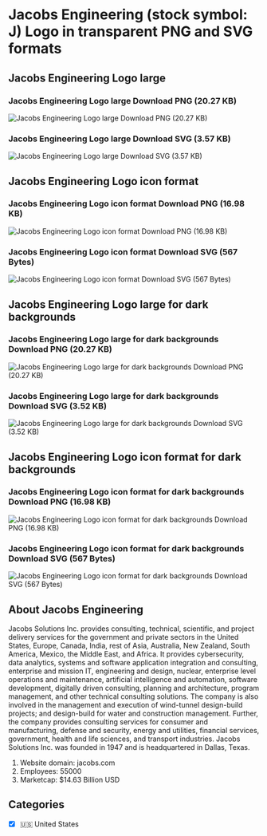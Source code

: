 # Jacobs Engineering (stock symbol: J) Logo in transparent PNG and SVG formats

## Jacobs Engineering Logo large

### Jacobs Engineering Logo large Download PNG (20.27 KB)

![Jacobs Engineering Logo large Download PNG (20.27 KB)](/img/orig/J_BIG-f45bbb29.png)

### Jacobs Engineering Logo large Download SVG (3.57 KB)

![Jacobs Engineering Logo large Download SVG (3.57 KB)](/img/orig/J_BIG-9ca69b78.svg)

## Jacobs Engineering Logo icon format

### Jacobs Engineering Logo icon format Download PNG (16.98 KB)

![Jacobs Engineering Logo icon format Download PNG (16.98 KB)](/img/orig/J-9176ac56.png)

### Jacobs Engineering Logo icon format Download SVG (567 Bytes)

![Jacobs Engineering Logo icon format Download SVG (567 Bytes)](/img/orig/J-d51048b2.svg)

## Jacobs Engineering Logo large for dark backgrounds

### Jacobs Engineering Logo large for dark backgrounds Download PNG (20.27 KB)

![Jacobs Engineering Logo large for dark backgrounds Download PNG (20.27 KB)](/img/orig/J_BIG.D-a1fc56cd.png)

### Jacobs Engineering Logo large for dark backgrounds Download SVG (3.52 KB)

![Jacobs Engineering Logo large for dark backgrounds Download SVG (3.52 KB)](/img/orig/J_BIG.D-b53c8775.svg)

## Jacobs Engineering Logo icon format for dark backgrounds

### Jacobs Engineering Logo icon format for dark backgrounds Download PNG (16.98 KB)

![Jacobs Engineering Logo icon format for dark backgrounds Download PNG (16.98 KB)](/img/orig/J.D-8d43a451.png)

### Jacobs Engineering Logo icon format for dark backgrounds Download SVG (567 Bytes)

![Jacobs Engineering Logo icon format for dark backgrounds Download SVG (567 Bytes)](/img/orig/J.D-1e633b8d.svg)

## About Jacobs Engineering

Jacobs Solutions Inc. provides consulting, technical, scientific, and project delivery services for the government and private sectors in the United States, Europe, Canada, India, rest of Asia, Australia, New Zealand, South America, Mexico, the Middle East, and Africa. It provides cybersecurity, data analytics, systems and software application integration and consulting, enterprise and mission IT, engineering and design, nuclear, enterprise level operations and maintenance, artificial intelligence and automation, software development, digitally driven consulting, planning and architecture, program management, and other technical consulting solutions. The company is also involved in the management and execution of wind-tunnel design-build projects; and design-build for water and construction management. Further, the company provides consulting services for consumer and manufacturing, defense and security, energy and utilities, financial services, government, health and life sciences, and transport industries. Jacobs Solutions Inc. was founded in 1947 and is headquartered in Dallas, Texas.

1. Website domain: jacobs.com
2. Employees: 55000
3. Marketcap: $14.63 Billion USD


## Categories
- [x] 🇺🇸 United States
